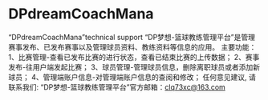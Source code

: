 # DPdreamCoachMana
“DPdreamCoachMana”technical support
“DP梦想-篮球教练管理平台”是管理赛事发布、已发布赛事以及管理球员资料、教练资料等信息的应用。
主要功能：
1、比赛管理-查看已发布比赛的进行状态，查看已结束比赛的上传数据；
2、赛事发布-往用户端发起比赛；
3、球员管理-管理球员信息，删除离职球员或者添加新球员；
4、管理端账户信息-对管理端账户信息的查阅和修改；
任何意见建议, 请联系我们:  “DP梦想-篮球教练管理平台”官方邮箱：clq73xc@163.com
